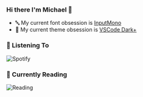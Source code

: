 ### Hi there I'm Michael 👋
- 🔤 My current font obsession is [InputMono](https://input.djr.com/download/)
- 🎨 My current theme obsession is [VSCode Dark+](https://github.com/samdark/intellij-visual-studio-code-dark-plus)

### 🎵 Listening To
![Spotify](https://spotify-bar-xg8b.vercel.app/api/now-playing)

### 📖 Currently Reading
![Reading](https://spotify-bar-xg8b.vercel.app/api/now-reading)
